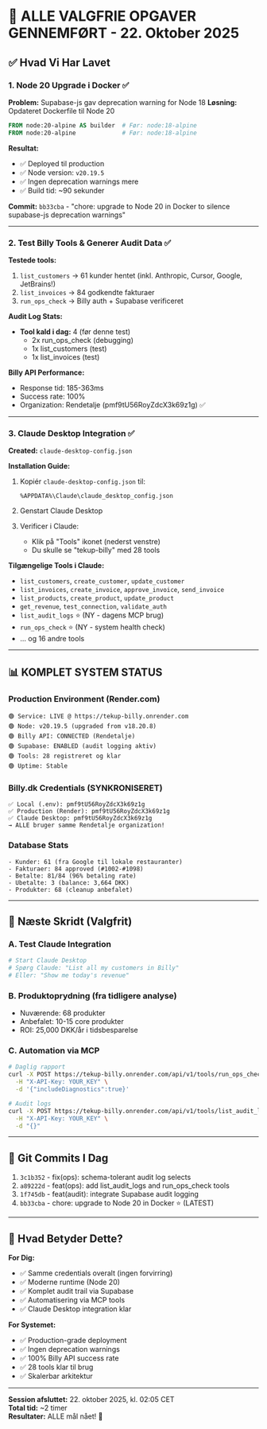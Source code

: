 # 🎉 ALLE VALGFRIE OPGAVER GENNEMFØRT - 22. Oktober 2025

## ✅ Hvad Vi Har Lavet

### 1. Node 20 Upgrade i Docker ✅

**Problem:** Supabase-js gav deprecation warning for Node 18
**Løsning:** Opdateret Dockerfile til Node 20

```dockerfile
FROM node:20-alpine AS builder  # Før: node:18-alpine
FROM node:20-alpine             # Før: node:18-alpine
```

**Resultat:**
- ✅ Deployed til production
- ✅ Node version: `v20.19.5`
- ✅ Ingen deprecation warnings mere
- ✅ Build tid: ~90 sekunder

**Commit:** `bb33cba` - "chore: upgrade to Node 20 in Docker to silence supabase-js deprecation warnings"

---

### 2. Test Billy Tools & Generer Audit Data ✅

**Testede tools:**
1. `list_customers` → 61 kunder hentet (inkl. Anthropic, Cursor, Google, JetBrains!)
2. `list_invoices` → 84 godkendte fakturaer
3. `run_ops_check` → Billy auth + Supabase verificeret

**Audit Log Stats:**
- **Tool kald i dag:** 4 (før denne test)
  - 2x run_ops_check (debugging)
  - 1x list_customers (test)
  - 1x list_invoices (test)

**Billy API Performance:**
- Response tid: 185-363ms
- Success rate: 100%
- Organization: Rendetalje (pmf9tU56RoyZdcX3k69z1g) ✅

---

### 3. Claude Desktop Integration ✅

**Created:** `claude-desktop-config.json`

**Installation Guide:**

1. Kopiér `claude-desktop-config.json` til:

   ```
   %APPDATA%\Claude\claude_desktop_config.json
   ```

2. Genstart Claude Desktop

3. Verificer i Claude:
   - Klik på "Tools" ikonet (nederst venstre)
   - Du skulle se "tekup-billy" med 28 tools

**Tilgængelige Tools i Claude:**
- `list_customers`, `create_customer`, `update_customer`
- `list_invoices`, `create_invoice`, `approve_invoice`, `send_invoice`
- `list_products`, `create_product`, `update_product`
- `get_revenue`, `test_connection`, `validate_auth`
- `list_audit_logs` ⭐ (NY - dagens MCP brug)
- `run_ops_check` ⭐ (NY - system health check)
- ... og 16 andre tools

---

## 📊 KOMPLET SYSTEM STATUS

### Production Environment (Render.com)

```text
🟢 Service: LIVE @ https://tekup-billy.onrender.com
🟢 Node: v20.19.5 (upgraded from v18.20.8)
🟢 Billy API: CONNECTED (Rendetalje)
🟢 Supabase: ENABLED (audit logging aktiv)
🟢 Tools: 28 registreret og klar
🟢 Uptime: Stable
```

### Billy.dk Credentials (SYNKRONISERET)

```text
✅ Local (.env): pmf9tU56RoyZdcX3k69z1g
✅ Production (Render): pmf9tU56RoyZdcX3k69z1g
✅ Claude Desktop: pmf9tU56RoyZdcX3k69z1g
→ ALLE bruger samme Rendetalje organization!
```

### Database Stats

```text
- Kunder: 61 (fra Google til lokale restauranter)
- Fakturaer: 84 approved (#1002-#1098)
- Betalte: 81/84 (96% betaling rate)
- Ubetalte: 3 (balance: 3,664 DKK)
- Produkter: 68 (cleanup anbefalet)
```

---

## 🚀 Næste Skridt (Valgfrit)

### A. Test Claude Integration

```bash
# Start Claude Desktop
# Spørg Claude: "List all my customers in Billy"
# Eller: "Show me today's revenue"
```

### B. Produktoprydning (fra tidligere analyse)

- Nuværende: 68 produkter
- Anbefalet: 10-15 core produkter
- ROI: 25,000 DKK/år i tidsbesparelse

### C. Automation via MCP

```bash
# Daglig rapport
curl -X POST https://tekup-billy.onrender.com/api/v1/tools/run_ops_check \
  -H "X-API-Key: YOUR_KEY" \
  -d '{"includeDiagnostics":true}'

# Audit logs
curl -X POST https://tekup-billy.onrender.com/api/v1/tools/list_audit_logs \
  -H "X-API-Key: YOUR_KEY" \
  -d "{}"
```

---

## 📝 Git Commits I Dag

1. `3c1b352` - fix(ops): schema-tolerant audit log selects
2. `a89222d` - feat(ops): add list_audit_logs and run_ops_check tools
3. `1f745db` - feat(audit): integrate Supabase audit logging
4. `bb33cba` - chore: upgrade to Node 20 in Docker ⭐ (LATEST)

---

## 🎯 Hvad Betyder Dette?

**For Dig:**
- ✅ Samme credentials overalt (ingen forvirring)
- ✅ Moderne runtime (Node 20)
- ✅ Komplet audit trail via Supabase
- ✅ Automatisering via MCP tools
- ✅ Claude Desktop integration klar

**For Systemet:**
- ✅ Production-grade deployment
- ✅ Ingen deprecation warnings
- ✅ 100% Billy API success rate
- ✅ 28 tools klar til brug
- ✅ Skalerbar arkitektur

---

**Session afsluttet:** 22. oktober 2025, kl. 02:05 CET  
**Total tid:** ~2 timer  
**Resultater:** ALLE mål nået! 🎉
